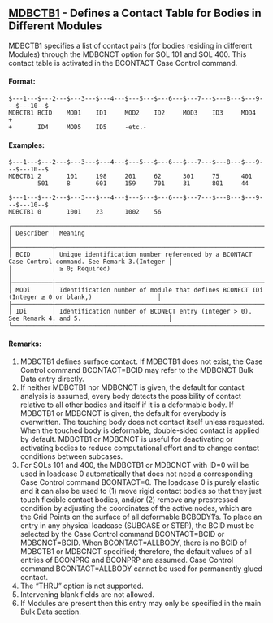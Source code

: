 ## [MDBCTB1](https://nexus.hexagon.com/documentationcenter/bundle/MSC_Nastran_2022.4/page/Nastran_Combined_Book/qrg/bulkno/TOC.MDBCTB1.xhtml) - Defines a Contact Table for Bodies in Different Modules

MDBCTB1 specifies a list of contact pairs (for bodies residing in different Modules) through the MDBCNCT option for SOL 101 and SOL 400. This contact table is activated in the BCONTACT Case Control command.

#### Format:

```nastran
$---1---$---2---$---3---$---4---$---5---$---6---$---7---$---8---$---9---$---10--$
MDBCTB1 BCID    MOD1    ID1     MOD2    ID2     MOD3    ID3     MOD4    +       
+       ID4     MOD5    ID5     -etc.-                                          
```

#### Examples:

```nastran
$---1---$---2---$---3---$---4---$---5---$---6---$---7---$---8---$---9---$---10--$
MDBCTB1 2       101     198     201     62      301     75      401             
        501     8       601     159     701     31      801     44              
```

```nastran
$---1---$---2---$---3---$---4---$---5---$---6---$---7---$---8---$---9---$---10--$
MDBCTB1 0       1001    23      1002    56                                      
```

```text
┌───────────┬───────────────────────────────────────────────────────────────────────────────────────────────────┐
│ Describer │ Meaning                                                                                           │
├───────────┼───────────────────────────────────────────────────────────────────────────────────────────────────┤
│ BCID      │ Unique identification number referenced by a BCONTACT Case Control command. See Remark 3.(Integer │
│           │ ≥ 0; Required)                                                                                    │
├───────────┼───────────────────────────────────────────────────────────────────────────────────────────────────┤
│ MODi      │ Identification number of module that defines BCONECT IDi (Integer ≥ 0 or blank,)                  │
├───────────┼───────────────────────────────────────────────────────────────────────────────────────────────────┤
│ IDi       │ Identification number of BCONECT entry (Integer > 0). See Remark 4. and 5.                        │
└───────────┴───────────────────────────────────────────────────────────────────────────────────────────────────┘
```

#### Remarks:

1. MDBCTB1 defines surface contact. If MDBCTB1 does not exist, the Case Control command BCONTACT=BCID may refer to the MDBCNCT Bulk Data entry directly.
2. If neither MDBCTB1 nor MDBCNCT is given, the default for contact analysis is assumed, every body detects the possibility of contact relative to all other bodies and itself if it is a deformable body. If MDBCTB1 or MDBCNCT is given, the default for everybody is overwritten. The touching body does not contact itself unless requested. When the touched body is deformable, double-sided contact is applied by default. MDBCTB1 or MDBCNCT is useful for deactivating or activating bodies to reduce computational effort and to change contact conditions between subcases.
3. For SOLs 101 and 400, the MDBCTB1 or MDBCNCT with ID=0 will be used in loadcase 0 automatically that does not need a corresponding Case Control command BCONTACT=0. The loadcase 0 is purely elastic and it can also be used to (1) move rigid contact bodies so that they just touch flexible contact bodies, and/or (2) remove any prestressed condition by adjusting the coordinates of the active nodes, which are the Grid Points on the surface of all deformable BCBODY1’s. To place an entry in any physical loadcase (SUBCASE or STEP), the BCID must be selected by the Case Control command BCONTACT=BCID or MDBCNCT=BCID. When BCONTACT=ALLBODY, there is no BCID of MDBCTB1 or MDBCNCT specified; therefore, the default values of all entries of BCONPRG and BCONPRP are assumed. Case Control command BCONTACT=ALLBODY cannot be used for permanently glued contact.
4. The “THRU” option is not supported.
5. Intervening blank fields are not allowed.
6. If Modules are present then this entry may only be specified in the main Bulk Data section.

